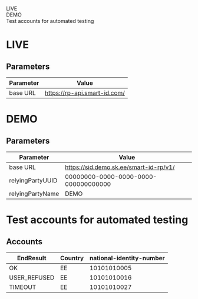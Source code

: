 <div id="TOC">

*   [LIVE](#parameters)
*   [DEMO](#parameters)
*   [Test accounts for automated testing](#accounts)

</div>

# LIVE

## Parameters

|  Parameter | Value  |
|---|---|
|  base URL | https://rp-api.smart-id.com/ |


# DEMO

## Parameters

|  Parameter | Value  |
|---|---|
|  base URL | https://sid.demo.sk.ee/smart-id-rp/v1/ |
|  relyingPartyUUID | 00000000-0000-0000-0000-000000000000 |
|  relyingPartyName | DEMO |

# Test accounts for automated testing

## Accounts

|  EndResult | Country | national-identity-number |
|---|---|---|
| OK | EE | 10101010005 |
| USER_REFUSED | EE | 10101010016 |
| TIMEOUT | EE | 10101010027 |
